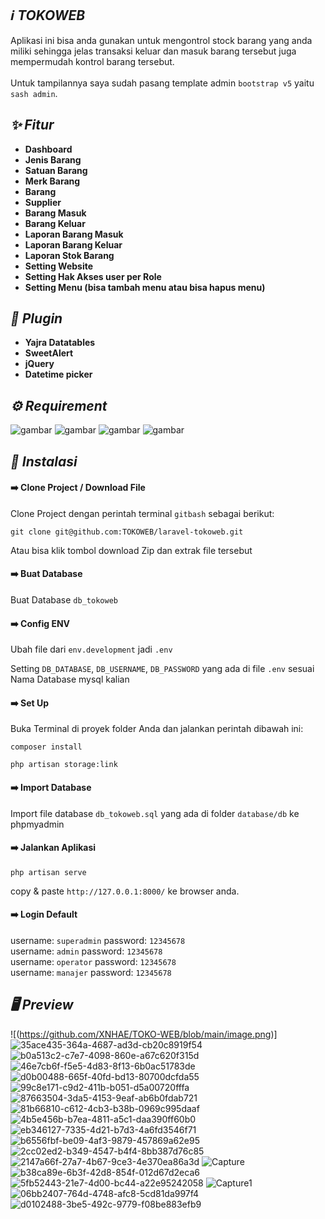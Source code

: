 
## *:information_source: TOKOWEB*
Aplikasi ini bisa anda gunakan untuk mengontrol stock barang yang anda miliki sehingga jelas transaksi keluar dan masuk barang tersebut juga mempermudah kontrol barang tersebut.
<br><br>
Untuk tampilannya saya sudah pasang template admin `bootstrap v5` yaitu `sash admin`.

## *:sparkles: Fitur*
* **Dashboard**
* **Jenis Barang**
* **Satuan Barang**
* **Merk Barang**
* **Barang**
* **Supplier**
* **Barang Masuk**
* **Barang Keluar**
* **Laporan Barang Masuk**
* **Laporan Barang Keluar**
* **Laporan Stok Barang**
* **Setting Website**
* **Setting Hak Akses user per Role**
* **Setting Menu (bisa tambah menu atau bisa hapus menu)**

## *:electric_plug: Plugin*
* **Yajra Datatables**
* **SweetAlert**
* **jQuery**
* **Datetime picker**

## *:gear: Requirement*
<p>
<img alt="gambar" src="https://img.shields.io/badge/PHP%20-%5E8.1-green"/>
<img alt="gambar" src="https://img.shields.io/badge/Node JS%20-%5E16.14.0-green"/>
<img alt="gambar" src="https://img.shields.io/badge/Npm%20-%5E8.3.1-green"/>
<img alt="gambar" src="https://img.shields.io/badge/Composer%20-%5E2.3.9-green"/>
</p>

## *:rocket: Instalasi*
#### :arrow_right: Clone Project / Download File
Clone Project dengan perintah terminal `gitbash` sebagai berikut:
```
git clone git@github.com:TOKOWEB/laravel-tokoweb.git
```
Atau bisa klik tombol download Zip dan extrak file tersebut
#### :arrow_right: Buat Database
Buat Database `db_tokoweb`
#### :arrow_right: Config ENV
Ubah file dari `env.development` jadi `.env`

Setting `DB_DATABASE`, `DB_USERNAME`, `DB_PASSWORD` yang ada di file `.env` sesuai Nama Database mysql kalian

#### :arrow_right: Set Up
Buka Terminal di proyek folder Anda dan jalankan perintah dibawah ini:
```
composer install
```
```
php artisan storage:link
```
#### :arrow_right: Import Database
Import file database `db_tokoweb.sql` yang ada di folder `database/db` ke phpmyadmin 

#### :arrow_right: Jalankan Aplikasi
```
php artisan serve
```
copy & paste `http://127.0.0.1:8000/` ke browser anda.

#### :arrow_right: Login Default
username: `superadmin` password: `12345678`
<br>
username: `admin` password: `12345678`
<br>
username: `operator` password: `12345678`
<br>
username: `manajer` password: `12345678`

## *:desktop_computer: Preview*
![(https://github.com/XNHAE/TOKO-WEB/blob/main/image.png)]
![35ace435-364a-4687-ad3d-cb20c8919f54](https://github.com/XNHAE/TOKO-WEB/blob/main/Images/Login.png)
![b0a513c2-c7e7-4098-860e-a67c620f315d](https://github.com/XNHAE/TOKO-WEB/blob/main/Images/Dashboard%20masuk.png)
![46e7cb6f-f5e5-4d83-8f13-6b0ac51783de](https://github.com/XNHAE/TOKO-WEB/blob/main/Images/Jenis%20Barang.png)
![d0b00488-665f-40fd-bd13-80700dcfda55](https://github.com/XNHAE/TOKO-WEB/blob/main/Images/Merk%20Barang.png)
![99c8e171-c9d2-411b-b051-d5a00720fffa](https://github.com/XNHAE/TOKO-WEB/blob/main/Images/Satuan%20Barang.png)
![87663504-3da5-4153-9eaf-ab6b0fdab721](https://github.com/XNHAE/TOKO-WEB/blob/main/Images/Master%20Barang%20Barang.png)
![81b66810-c612-4cb3-b38b-0969c995daaf](https://github.com/XNHAE/TOKO-WEB/blob/main/Images/Supplier.png)
![4b5e456b-b7ea-4811-a5c1-daa390ff60b0](https://github.com/XNHAE/TOKO-WEB/blob/main/Images/Barang%20Masuk.png)
![eb346127-7335-4d21-b7d3-4a6fd3546f71](https://github.com/XNHAE/TOKO-WEB/blob/main/Images/Barang%20Keluar.png)
![b6556fbf-be09-4af3-9879-457869a62e95](https://github.com/XNHAE/TOKO-WEB/blob/main/Images/Laporan%20barang%20masuk.png)
![2cc02ed2-b349-4547-b4f4-8bb387d76c85](https://github.com/XNHAE/TOKO-WEB/blob/main/Images/print%20barang%20masuk.png)
![2147a66f-27a7-4b67-9ce3-4e370ea86a3d](https://github.com/XNHAE/TOKO-WEB/blob/main/Images/laporan%20barang%20keluar.png)
![Capture](https://github.com/XNHAE/TOKO-WEB/blob/main/Images/print%20barang%20keluar.png)
![b38ca89e-6b3f-42d8-854f-012d67d2eca6](https://github.com/XNHAE/TOKO-WEB/blob/main/Images/Laporan%20stok%20barang.png)
![5fb52443-21e7-4d00-bc44-a22e95242058](https://github.com/XNHAE/TOKO-WEB/blob/main/Images/print%20stok%20barang.png)
![Capture1](https://github.com/XNHAE/TOKO-WEB/blob/main/Images/Menu.png)
![06bb2407-764d-4748-afc8-5cd81da997f4](https://github.com/XNHAE/TOKO-WEB/blob/main/Images/Tema.png)
![d0102488-3be5-492c-9779-f08be883efb9](https://github.com/XNHAE/TOKO-WEB/blob/main/Images/Pengaturan%20website.png)


